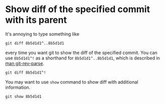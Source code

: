 # Show diff of the specified commit with its parent

It's annoying to type something like

    git diff 8b5d1d1^..8b5d1d1

every time you want git to show the diff of the specified commit. You can use `8b5d1d1^!` as a shorthand for `8b5d1d1^..8b5d1d1`, which is described in [man git-rev-parse](http://www.kernel.org/pub/software/scm/git/docs/git-rev-parse.html).

    git diff 8b5d1d1^!

You may want to use `show` command to show diff with additional information.

    git show 8b5d1d1
